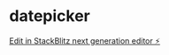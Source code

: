 # datepicker

[Edit in StackBlitz next generation editor ⚡️](https://stackblitz.com/~/github.com/victoriagutierrez/datepicker)